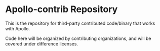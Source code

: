 # Apollo-contrib Repository

This is the repository for third-party contributed code/binary that works with Apollo.

Code here will be organized by contributing organizations, and will be covered
under difference licenses.
